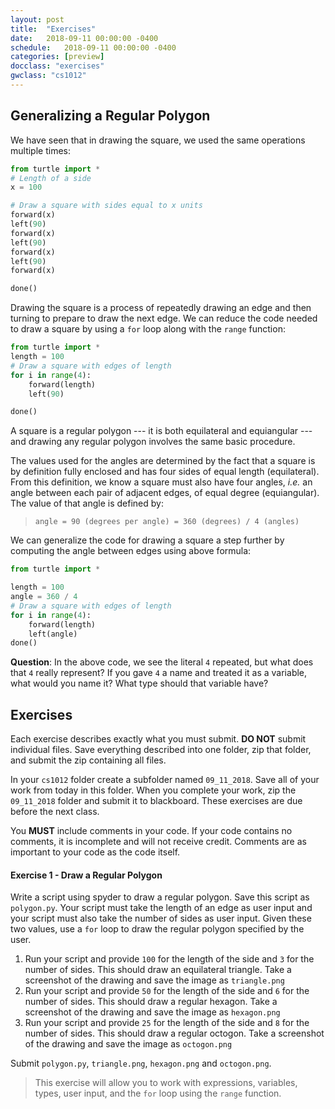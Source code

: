 ```yaml
---
layout: post
title:  "Exercises"
date:   2018-09-11 00:00:00 -0400
schedule:   2018-09-11 00:00:00 -0400
categories: [preview]
docclass: "exercises"
gwclass: "cs1012"
---
```

<head>
  <link href="/css/syntax.css" rel="stylesheet">
</head>

## Generalizing a Regular Polygon
We have seen that in drawing the square, we used the same operations multiple times:

```python
from turtle import *
# Length of a side
x = 100

# Draw a square with sides equal to x units
forward(x)
left(90)
forward(x)
left(90)
forward(x)
left(90)
forward(x)

done()
```

Drawing the square is a process of repeatedly drawing an edge and then turning to prepare to draw the next edge.  We can reduce the code needed to draw a square by using a ```for``` loop along with the ```range``` function:
```python
from turtle import *
length = 100
# Draw a square with edges of length
for i in range(4):
    forward(length)
    left(90)

done()
```
A square is a regular polygon --- it is both equilateral and equiangular --- and drawing any regular polygon involves the same basic procedure.

The values used for the angles are determined by the fact that a square is by definition fully enclosed and has four sides of equal length (equilateral).  From this definition, we know a square must also have four angles, _i.e._ an angle between each pair of adjacent edges, of equal degree (equiangular).  The value of that angle is defined by:

>```angle = 90 (degrees per angle) = 360 (degrees) / 4 (angles)```

We can generalize the code for drawing a square a step further by computing the angle between edges using above formula:
```python
from turtle import *

length = 100
angle = 360 / 4
# Draw a square with edges of length
for i in range(4):
    forward(length)
    left(angle)
done()
```

**Question**: In the above code, we see the literal ```4``` repeated, but what does that ```4``` really represent?  If you gave ```4``` a name and treated it as a variable, what would you name it?  What type should that variable have?

## Exercises
Each exercise describes exactly what you must submit.  **DO NOT** submit individual files.  Save everything described into one folder, zip that folder, and submit the zip containing all files.

In your ```cs1012``` folder create a subfolder named ```09_11_2018```.  Save all of your work from today in this folder.  When you complete your work, zip the ```09_11_2018``` folder and submit it to blackboard.  These exercises are due before the next class.

You **MUST** include comments in your code.  If your code contains no comments, it is incomplete and will not receive credit.  Comments are as important to your code as the code itself.

#### Exercise 1 - Draw a Regular Polygon
Write a script using spyder to draw a regular polygon.  Save this script as ```polygon.py```.
Your script must take the length of an edge as user input and your script must also take the number of sides as user input.  Given these two values, use a ```for``` loop to draw the regular polygon specified by the user.

1. Run your script and provide ```100``` for the length of the side and ```3``` for the number of sides.  This should draw an equilateral triangle.  Take a screenshot of the drawing and save the image as ```triangle.png```
2. Run your script and provide ```50``` for the length of the side and ```6``` for the number of sides.  This should draw a regular hexagon.  Take a screenshot of the drawing and save the image as ```hexagon.png```
3. Run your script and provide ```25``` for the length of the side and ```8``` for the number of sides.  This should draw a regular octogon.  Take a screenshot of the drawing and save the image as ```octogon.png```

Submit ```polygon.py```, ```triangle.png```, ```hexagon.png``` and ```octogon.png```.

> This exercise will allow you to work with expressions, variables, types, user input, and the ```for``` loop using the ```range``` function.

